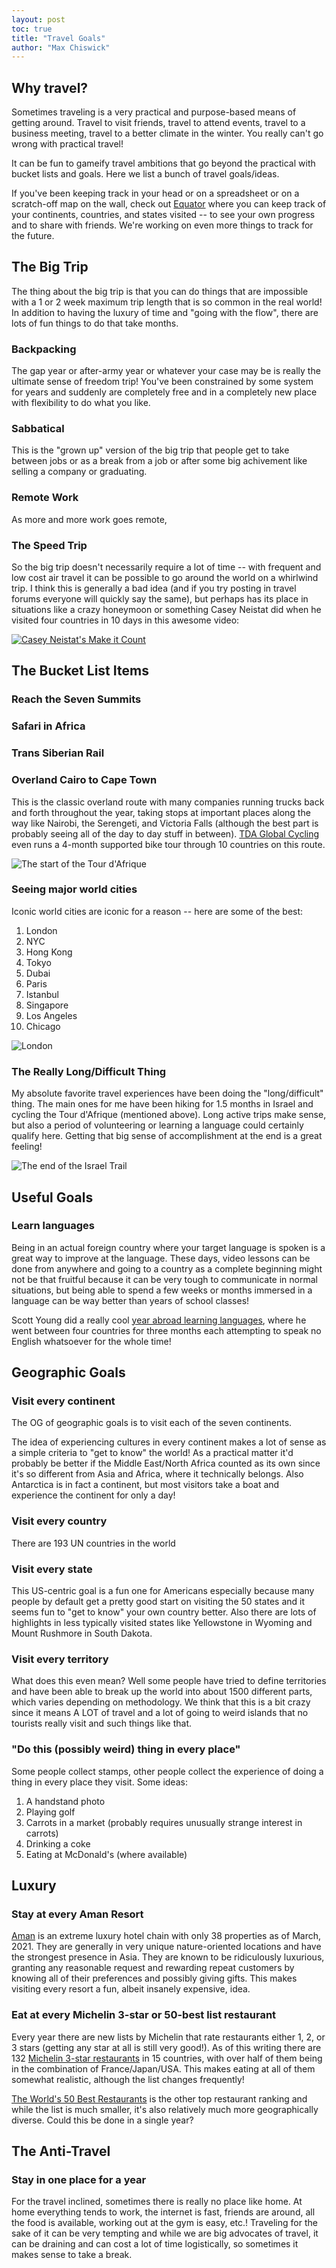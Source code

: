 ```yaml
---
layout: post
toc: true
title: "Travel Goals"
author: "Max Chiswick"
---
```


## Why travel? 
Sometimes traveling is a very practical and purpose-based means of getting around. Travel to visit friends, travel to attend events, travel to a business meeting, travel to a better climate in the winter. You really can't go wrong with practical travel! 

It can be fun to gameify travel ambitions that go beyond the practical with bucket lists and goals. Here we list a bunch of travel goals/ideas. 

If you've been keeping track in your head or on a spreadsheet or on a scratch-off map on the wall, check out [Equator](https://www.eqtr.co) where you can keep track of your continents, countries, and states visited -- to see your own progress and to share with friends. We're working on even more things to track for the future. 

## The Big Trip
The thing about the big trip is that you can do things that are impossible with a 1 or 2 week maximum trip length that is so common in the real world! In addition to having the luxury of time and "going with the flow", there are lots of fun things to do that take months. 

### Backpacking
The gap year or after-army year or whatever your case may be is really the ultimate sense of freedom trip! You've been constrained by some system for years and suddenly are completely free and in a completely new place with flexibility to do what you like. 

### Sabbatical
This is the "grown up" version of the big trip that people get to take between jobs or as a break from a job or after some big achivement like selling a company or graduating. 

### Remote Work
As more and more work goes remote, 

### The Speed Trip
So the big trip doesn't necessarily require a lot of time -- with frequent and low cost air travel it can be possible to go around the world on a whirlwind trip. I think this is generally a bad idea (and if you try posting in travel forums everyone will quickly say the same), but perhaps has its place in situations like a crazy honeymoon or something Casey Neistat did when he visited four countries in 10 days in this awesome video: 

[![Casey Neistat's Make it Count](http://img.youtube.com/vi/WxfZkMm3wcg/0.jpg)](http://www.youtube.com/watch?v=WxfZkMm3wcg "Casey Neistat's Make it Count")

## The Bucket List Items

### Reach the Seven Summits

### Safari in Africa

### Trans Siberian Rail

### Overland Cairo to Cape Town
This is the classic overland route with many companies running trucks back and forth throughout the year, taking stops at important places along the way like Nairobi, the Serengeti, and Victoria Falls (although the best part is probably seeing all of the day to day stuff in between). [TDA Global Cycling](https://tdaglobalcycling.com/tour-dafrique) even runs a 4-month supported bike tour through 10 countries on this route. 

![The start of the Tour d'Afrique](../assets/travelgoals/pyramids.jpg)

### Seeing major world cities
Iconic world cities are iconic for a reason -- here are some of the best:
1. London
2. NYC
3. Hong Kong
4. Tokyo
5. Dubai
6. Paris
7. Istanbul
8. Singapore
9. Los Angeles
10. Chicago

![London](../assets/travelgoals/london.jpeg)

### The Really Long/Difficult Thing
My absolute favorite travel experiences have been doing the "long/difficult" thing. The main ones for me have been hiking for 1.5 months in Israel and cycling the Tour d'Afrique (mentioned above). Long active trips make sense, but also a period of volunteering or learning a language could certainly qualify here. Getting that big sense of accomplishment at the end is a great feeling! 

![The end of the Israel Trail](../assets/travelgoals/israeltrail.jpg)

## Useful Goals

### Learn languages
Being in an actual foreign country where your target language is spoken is a great way to improve at the language. These days, video lessons can be done from anywhere and going to a country as a complete beginning might not be that fruitful because it can be very tough to communicate in normal situations, but being able to spend a few weeks or months immersed in a language can be way better than years of school classes! 

Scott Young did a really cool [year abroad learning languages](https://www.scotthyoung.com/blog/myprojects/the-year-without-english-2/), where he went between four countries for three months each attempting to speak no English whatsoever for the whole time! 

## Geographic Goals

### Visit every continent
The OG of geographic goals is to visit each of the seven continents. 

The idea of experiencing cultures in every continent makes a lot of sense as a simple criteria to "get to know" the world! As a practical matter it'd probably be better if the Middle East/North Africa counted as its own since it's so different from Asia and Africa, where it technically belongs. Also Antarctica is in fact a continent, but most visitors take a boat and experience the continent for only a day! 

### Visit every country
There are 193 UN countries in the world 

### Visit every state
This US-centric goal is a fun one for Americans especially because many people by default get a pretty good start on visiting the 50 states and it seems fun to "get to know" your own country better. Also there are lots of highlights in less typically visited states like Yellowstone in Wyoming and Mount Rushmore in South Dakota.

### Visit every territory
What does this even mean? Well some people have tried to define territories and have been able to break up the world into about 1500 different parts, which varies depending on methodology. We think that this is a bit crazy since it means A LOT of travel and a lot of going to weird islands that no tourists really visit and such things like that. 

### "Do this (possibly weird) thing in every place"
Some people collect stamps, other people collect the experience of doing a thing in every place they visit. Some ideas: 
1. A handstand photo
2. Playing golf
3. Carrots in a market (probably requires unusually strange interest in carrots)
4. Drinking a coke
5. Eating at McDonald's (where available)

## Luxury 

### Stay at every Aman Resort
[Aman](https://www.aman.com/) is an extreme luxury hotel chain with only 38 properties as of March, 2021. They are generally in very unique nature-oriented locations and have the strongest presence in Asia. They are known to be ridiculously luxurious, granting any reasonable request and rewarding repeat customers by knowing all of their preferences and possibly giving gifts. This makes visiting every resort a fun, albeit insanely expensive, idea.  

### Eat at every Michelin 3-star or 50-best list restaurant
Every year there are new lists by Michelin that rate restaurants either 1, 2, or 3 stars (getting any star at all is still very good!). As of this writing there are 132 [Michelin 3-star restaurants](https://en.wikipedia.org/wiki/List_of_Michelin_3-star_restaurants) in 15 countries, with over half of them being in the combination of France/Japan/USA. This makes eating at all of them somewhat realistic, although the list changes frequently! 

[The World's 50 Best Restaurants](https://www.theworlds50best.com/list/1-50) is the other top restaurant ranking and while the list is much smaller, it's also relatively much more geographically diverse. Could this be done in a single year? 

## The Anti-Travel

### Stay in one place for a year
For the travel inclined, sometimes there is really no place like home. At home everything tends to work, the internet is fast, friends are around, all the food is available, working out at the gym is easy, etc.! Traveling for the sake of it can be very tempting and while we are big advocates of travel, it can be draining and can cost a lot of time logistically, so sometimes it makes sense to take a break. 